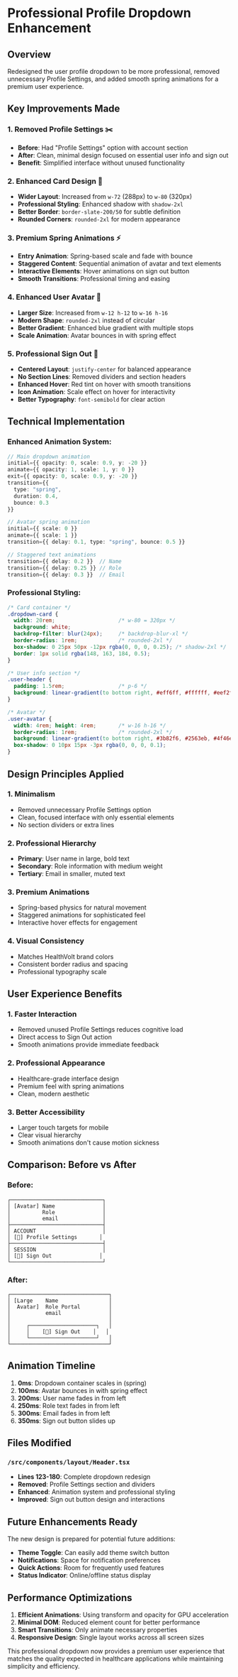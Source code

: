 # Professional Profile Dropdown Enhancement

## Overview
Redesigned the user profile dropdown to be more professional, removed unnecessary Profile Settings, and added smooth spring animations for a premium user experience.

## Key Improvements Made

### 1. **Removed Profile Settings** ✂️
- **Before**: Had "Profile Settings" option with account section
- **After**: Clean, minimal design focused on essential user info and sign out
- **Benefit**: Simplified interface without unused functionality

### 2. **Enhanced Card Design** 🎨
- **Wider Layout**: Increased from `w-72` (288px) to `w-80` (320px)
- **Professional Styling**: Enhanced shadow with `shadow-2xl`
- **Better Border**: `border-slate-200/50` for subtle definition
- **Rounded Corners**: `rounded-2xl` for modern appearance

### 3. **Premium Spring Animations** ⚡
- **Entry Animation**: Spring-based scale and fade with bounce
- **Staggered Content**: Sequential animation of avatar and text elements
- **Interactive Elements**: Hover animations on sign out button
- **Smooth Transitions**: Professional timing and easing

### 4. **Enhanced User Avatar** 👤
- **Larger Size**: Increased from `w-12 h-12` to `w-16 h-16`
- **Modern Shape**: `rounded-2xl` instead of circular
- **Better Gradient**: Enhanced blue gradient with multiple stops
- **Scale Animation**: Avatar bounces in with spring effect

### 5. **Professional Sign Out** 🚪
- **Centered Layout**: `justify-center` for balanced appearance
- **No Section Lines**: Removed dividers and section headers
- **Enhanced Hover**: Red tint on hover with smooth transitions
- **Icon Animation**: Scale effect on hover for interactivity
- **Better Typography**: `font-semibold` for clear action

## Technical Implementation

### **Enhanced Animation System:**
```typescript
// Main dropdown animation
initial={{ opacity: 0, scale: 0.9, y: -20 }}
animate={{ opacity: 1, scale: 1, y: 0 }}
exit={{ opacity: 0, scale: 0.9, y: -20 }}
transition={{ 
  type: "spring",
  duration: 0.4,
  bounce: 0.3
}}

// Avatar spring animation
initial={{ scale: 0 }}
animate={{ scale: 1 }}
transition={{ delay: 0.1, type: "spring", bounce: 0.5 }}

// Staggered text animations
transition={{ delay: 0.2 }}  // Name
transition={{ delay: 0.25 }} // Role
transition={{ delay: 0.3 }}  // Email
```

### **Professional Styling:**
```css
/* Card container */
.dropdown-card {
  width: 20rem;                    /* w-80 = 320px */
  background: white;
  backdrop-filter: blur(24px);     /* backdrop-blur-xl */
  border-radius: 1rem;             /* rounded-2xl */
  box-shadow: 0 25px 50px -12px rgba(0, 0, 0, 0.25); /* shadow-2xl */
  border: 1px solid rgba(148, 163, 184, 0.5);
}

/* User info section */
.user-header {
  padding: 1.5rem;                 /* p-6 */
  background: linear-gradient(to bottom right, #eff6ff, #ffffff, #eef2ff);
}

/* Avatar */
.user-avatar {
  width: 4rem; height: 4rem;       /* w-16 h-16 */
  border-radius: 1rem;             /* rounded-2xl */
  background: linear-gradient(to bottom right, #3b82f6, #2563eb, #4f46e5);
  box-shadow: 0 10px 15px -3px rgba(0, 0, 0, 0.1);
}
```

## Design Principles Applied

### **1. Minimalism**
- Removed unnecessary Profile Settings option
- Clean, focused interface with only essential elements
- No section dividers or extra lines

### **2. Professional Hierarchy**
- **Primary**: User name in large, bold text
- **Secondary**: Role information with medium weight
- **Tertiary**: Email in smaller, muted text

### **3. Premium Animations**
- Spring-based physics for natural movement
- Staggered animations for sophisticated feel
- Interactive hover effects for engagement

### **4. Visual Consistency**
- Matches HealthVolt brand colors
- Consistent border radius and spacing
- Professional typography scale

## User Experience Benefits

### **1. Faster Interaction**
- Removed unused Profile Settings reduces cognitive load
- Direct access to Sign Out action
- Smooth animations provide immediate feedback

### **2. Professional Appearance**
- Healthcare-grade interface design
- Premium feel with spring animations
- Clean, modern aesthetic

### **3. Better Accessibility**
- Larger touch targets for mobile
- Clear visual hierarchy
- Smooth animations don't cause motion sickness

## Comparison: Before vs After

### **Before:**
```
┌─────────────────────────────┐
│ [Avatar] Name               │
│          Role               │
│          email              │
├─────────────────────────────┤
│ ACCOUNT                     │
│ [👤] Profile Settings       │
├─────────────────────────────┤
│ SESSION                     │
│ [🚪] Sign Out               │
└─────────────────────────────┘
```

### **After:**
```
┌───────────────────────────────┐
│ [Large    Name                │
│  Avatar]  Role Portal         │
│           email               │
│                               │
│     ┌─────────────────────┐   │
│     │    [🚪] Sign Out    │   │
│     └─────────────────────┘   │
└───────────────────────────────┘
```

## Animation Timeline

1. **0ms**: Dropdown container scales in (spring)
2. **100ms**: Avatar bounces in with spring effect
3. **200ms**: User name fades in from left
4. **250ms**: Role text fades in from left
5. **300ms**: Email fades in from left
6. **350ms**: Sign out button slides up

## Files Modified

### **`/src/components/layout/Header.tsx`**
- **Lines 123-180**: Complete dropdown redesign
- **Removed**: Profile Settings section and dividers
- **Enhanced**: Animation system and professional styling
- **Improved**: Sign out button design and interactions

## Future Enhancements Ready

The new design is prepared for potential future additions:
- **Theme Toggle**: Can easily add theme switch button
- **Notifications**: Space for notification preferences
- **Quick Actions**: Room for frequently used features
- **Status Indicator**: Online/offline status display

## Performance Optimizations

1. **Efficient Animations**: Using transform and opacity for GPU acceleration
2. **Minimal DOM**: Reduced element count for better performance
3. **Smart Transitions**: Only animate necessary properties
4. **Responsive Design**: Single layout works across all screen sizes

This professional dropdown now provides a premium user experience that matches the quality expected in healthcare applications while maintaining simplicity and efficiency.